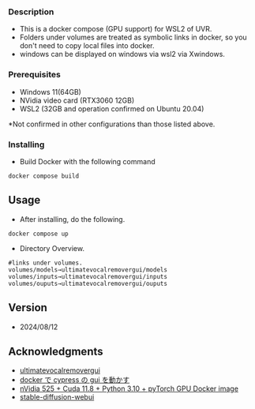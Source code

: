 ### Description

* This is a docker compose (GPU support) for WSL2 of UVR.
* Folders under volumes are treated as symbolic links in docker, so you don't need to copy local files into docker.
* windows can be displayed on windows via wsl2 via Xwindows.

### Prerequisites

* Windows 11(64GB)
* NVidia video card (RTX3060 12GB)
* WSL2 (32GB and operation confirmed on Ubuntu 20.04)

*Not confirmed in other configurations than those listed above.

### Installing

* Build Docker with the following command
```
docker compose build
```

## Usage

* After installing, do the following.
```
docker compose up
```

* Directory Overview.
```
#links under volumes.
volumes/models→ultimatevocalremovergui/models
volumes/inputs→ultimatevocalremovergui/inputs
volumes/ouputs→ultimatevocalremovergui/ouputs
```

## Version

* 2024/08/12

## Acknowledgments

* [ultimatevocalremovergui](https://github.com/Anjok07/ultimatevocalremovergui)
* [docker で cypress の gui を動かす](https://mogura.dev/articles/2022/run-cypress-gui-in-docker/)
* [nVidia 525 + Cuda 11.8 + Python 3.10 + pyTorch GPU Docker image](https://dev.to/ordigital/nvidia-525-cuda-118-python-310-pytorch-gpu-docker-image-1l4a)
* [stable-diffusion-webui](https://github.com/AUTOMATIC1111/stable-diffusion-webui) 
